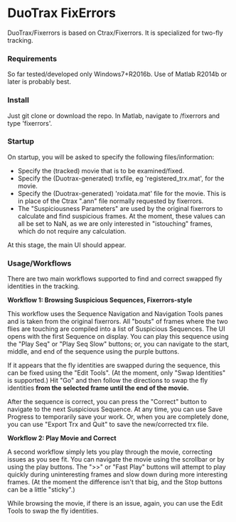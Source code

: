 # DuoTrax FixErrors #

DuoTrax/Fixerrors is based on Ctrax/Fixerrors. It is specialized for two-fly tracking.

### Requirements ###

So far tested/developed only Windows7+R2016b. Use of Matlab R2014b or later is probably best.

### Install ###

Just git clone or download the repo. In Matlab, navigate to <DuoTraxFixErrors>/fixerrors and type 'fixerrors'.

### Startup ###

On startup, you will be asked to specify the following files/information:

* Specify the (tracked) movie that is to be examined/fixed.
* Specify the (Duotrax-generated) trxfile, eg 'registered_trx.mat', for the movie.
* Specify the (Duotrax-generated) 'roidata.mat' file for the movie. This is in place of the Ctrax ".ann" file normally requested by fixerrors.
* The "Suspiciousness Parameters" are used by the original fixerrors to calculate and find suspicious frames. At the moment, these values can all be set to NaN, as we are only interested in "istouching" frames, which do not require any calculation.

At this stage, the main UI should appear.

### Usage/Workflows ###

There are two main workflows supported to find and correct swapped fly identities in the tracking.

**Workflow 1: Browsing Suspicious Sequences, Fixerrors-style**

This workflow uses the Sequence Navigation and Navigation Tools panes and is taken from the original fixerrors. All "bouts" of frames where the two flies are touching are compiled into a list of Suspicious Sequences. The UI opens with the first Sequence on display. You can play this sequence using the "Play Seq" or "Play Seq Slow" buttons; or, you can navigate to the start, middle, and end of the sequence using the purple buttons.

If it appears that the fly identities are swapped during the sequence, this can be fixed using the "Edit Tools". (At the moment, only "Swap Identities" is supported.) Hit "Go" and then follow the directions to swap the fly identities **from the selected frame until the end of the movie.**

After the sequence is correct, you can press the "Correct" button to navigate to the next Suspicious Sequence. At any time, you can use Save Progress to temporarily save your work. Or, when you are completely done, you can use "Export Trx and Quit" to save the new/corrected trx file.

**Workflow 2: Play Movie and Correct**

A second workflow simply lets you play through the movie, correcting issues as you see fit. You can navigate the movie using the scrollbar or by using the play buttons. The ">>" or "Fast Play" buttons will attempt to play quickly during uninteresting frames and slow down during more interesting frames. (At the moment the difference isn't that big, and the Stop buttons can be a little "sticky".) 

While browsing the movie, if there is an issue, again, you can use the Edit Tools to swap the fly identities.